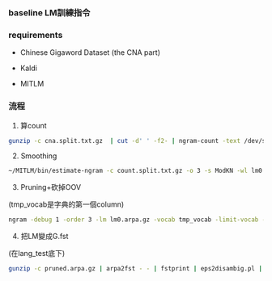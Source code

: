 ### baseline LM訓練指令


### requirements

- Chinese Gigaword Dataset (the CNA part)

- Kaldi

- MITLM

### 流程

1. 算count
 
```sh
gunzip -c cna.split.txt.gz  | cut -d' ' -f2- | ngram-count -text /dev/stdin -write count.split.txt.gz
```
 
2. Smoothing
 
```sh
~/MITLM/bin/estimate-ngram -c count.split.txt.gz -o 3 -s ModKN -wl lm0.arpa.gz
```
 
3. Pruning+砍掉OOV

(tmp_vocab是字典的第一個column)

```sh
ngram -debug 1 -order 3 -lm lm0.arpa.gz -vocab tmp_vocab -limit-vocab -prune 1e-7 -prune-lowprobs -unk -renorm -write-lm lang_test/lm.gz
```

 
4. 把LM變成G.fst 

(在lang_test底下)

```sh
gunzip -c pruned.arpa.gz | arpa2fst - - | fstprint | eps2disambig.pl | s2eps.pl | fstcompile --isymbols="words.txt" --osymbols="words.txt" --keep_isymbols=false --keep_osymbols=false | fstrmepsilon | fstdeterminizestar --use-log=true | fstarcsort --sort_type=ilabel > "G.fst"
```
